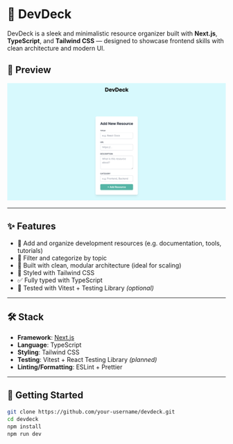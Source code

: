 # 🚀 DevDeck

DevDeck is a sleek and minimalistic resource organizer built with **Next.js**, **TypeScript**, and **Tailwind CSS** — designed to showcase frontend skills with clean architecture and modern UI.

## 📸 Preview

![DevDeck Screenshot](./public/devdeck-preview.png)

---

## ✨ Features

- 🔎 Add and organize development resources (e.g. documentation, tools, tutorials)
- 🎯 Filter and categorize by topic
- 🧠 Built with clean, modular architecture (ideal for scaling)
- 💅 Styled with Tailwind CSS
- ✅ Fully typed with TypeScript
- 🧪 Tested with Vitest + Testing Library *(optional)*

---

## 🛠️ Stack

- **Framework**: [Next.js](https://nextjs.org/)
- **Language**: TypeScript
- **Styling**: Tailwind CSS
- **Testing**: Vitest + React Testing Library *(planned)*
- **Linting/Formatting**: ESLint + Prettier

---

## 🚀 Getting Started

```bash
git clone https://github.com/your-username/devdeck.git
cd devdeck
npm install
npm run dev
